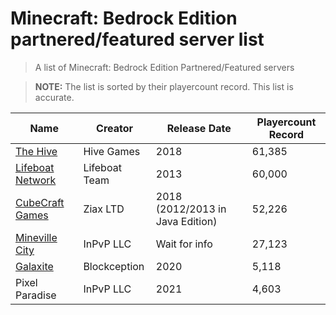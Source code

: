 # Minecraft: Bedrock Edition partnered/featured server list

> A list of Minecraft: Bedrock Edition Partnered/Featured servers

> **NOTE:** The list is sorted by their playercount record. This list is accurate.

Name | Creator | Release Date | Playercount Record
|--|--|--|--|
[The Hive](https://playhive.com/)|Hive Games|2018|61,385
[Lifeboat Network](https://lbsg.net/)|Lifeboat Team|2013|60,000
[CubeCraft Games](https://cubecraft.net)|Ziax LTD|2018 (2012/2013 in Java Edition)|52,226
[Mineville City](https://mineville.gg/)|InPvP LLC|Wait for info|27,123
[Galaxite](https://galaxite.net)|Blockception|2020|5,118
Pixel Paradise|InPvP LLC|2021|4,603
